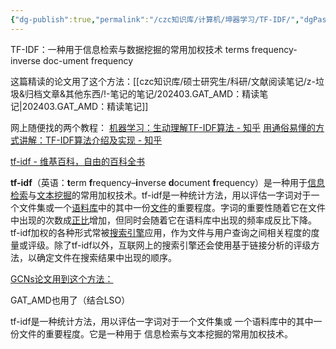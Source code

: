 ```yaml
---
{"dg-publish":true,"permalink":"/czc知识库/计算机/坤器学习/TF-IDF/","dgPassFrontmatter":true,"created":"2024-06-18T17:45:20.735+08:00","updated":"2024-12-10T17:17:51.694+08:00"}
---
```


TF-IDF：一种用于信息检索与数据挖掘的常用加权技术
terms frequency-inverse doc-ument frequency

这篇精读的论文用了这个方法：[[czc知识库/硕士研究生/科研/文献阅读笔记/z-垃圾&归档文章&其他东西/!-笔记的笔记/202403.GAT_AMD：精读笔记\|202403.GAT_AMD：精读笔记]]

网上随便找的两个教程：
[机器学习：生动理解TF-IDF算法 - 知乎](https://zhuanlan.zhihu.com/p/31197209)
[用通俗易懂的方式讲解：TF-IDF算法介绍及实现 - 知乎](https://zhuanlan.zhihu.com/p/592645536)


[tf-idf - 维基百科，自由的百科全书](https://zh.wikipedia.org/wiki/Tf-idf)

**tf-idf**（英语：**t**erm **f**requency–**i**nverse **d**ocument **f**requency）是一种用于[信息检索](https://zh.wikipedia.org/wiki/%E8%B3%87%E8%A8%8A%E6%AA%A2%E7%B4%A2 "信息检索")与[文本挖掘](https://zh.wikipedia.org/wiki/%E6%96%87%E6%9C%AC%E6%8C%96%E6%8E%98 "文本挖掘")的常用加权技术。tf-idf是一种统计方法，用以评估一字词对于一个文件集或一个[语料库](https://zh.wikipedia.org/wiki/%E8%AA%9E%E6%96%99%E5%BA%AB "语料库")中的其中一份[文件](https://zh.wikipedia.org/wiki/%E6%96%87%E4%BB%B6 "文件")的重要程度。字词的重要性随着它在文件中出现的次数成[正比](https://zh.wikipedia.org/wiki/%E6%AD%A3%E6%AF%94 "正比")增加，但同时会随着它在语料库中出现的频率成反比下降。tf-idf加权的各种形式常被[搜索引擎](https://zh.wikipedia.org/wiki/%E6%90%9C%E7%B4%A2%E5%BC%95%E6%93%8E "搜索引擎")应用，作为文件与用户查询之间相关程度的度量或评级。除了tf-idf以外，互联网上的搜索引擎还会使用基于链接分析的评级方法，以确定文件在搜索结果中出现的顺序。

[GCNs论文用到这个方法：](202305.13.GCNs_AMD：基于%20GCN%20增强函数调用图中节点特征差异的%20Android%20恶意软件检测方法%20An%20Android%20Malware%20Detection%20Approach%20to%20Enhance%20Node%20Feature%20Differences%20in%20a%20Function%20Call%20Graph%20Based%20on%20GCNs.md#^f2fe9b)

GAT_AMD也用了（结合LSO）


tf-idf是一种统计方法，用以评估一字词对于一个文件集或
一个语料库中的其中一份文件的重要程度。它是一种用于
信息检索与文本挖掘的常用加权技术。